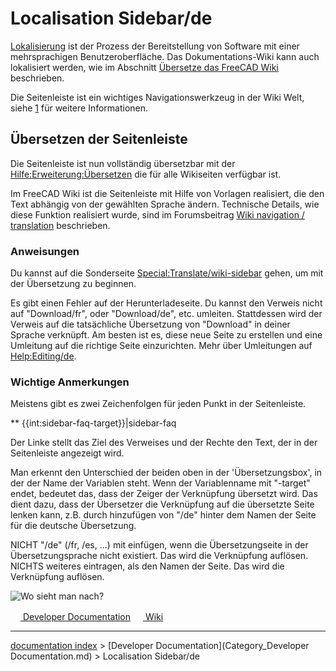 # Localisation Sidebar/de
[Lokalisierung](Localisation/de.md) ist der Prozess der Bereitstellung von Software mit einer mehrsprachigen Benutzeroberfläche. Das Dokumentations-Wiki kann auch lokalisiert werden, wie im Abschnitt [Übersetze das FreeCAD Wiki](Localisation#Translate_the_FreeCAD_wiki/de.md) beschrieben.

Die Seitenleiste ist ein wichtiges Navigationswerkzeug in der Wiki Welt, siehe [1](https://www.mediawiki.org/wiki/Manual:Interface/Sidebar/de) für weitere Informationen.

## Übersetzen der Seitenleiste 

Die Seitenleiste ist nun vollständig übersetzbar mit der [Hilfe:Erweiterung:Übersetzen](https://www.mediawiki.org/wiki/Help:Extension:Translate/de) die für alle Wikiseiten verfügbar ist.

Im FreeCAD Wiki ist die Seitenleiste mit Hilfe von Vorlagen realisiert, die den Text abhängig von der gewählten Sprache ändern. Technische Details, wie diese Funktion realisiert wurde, sind im Forumsbeitrag [Wiki navigation / translation](http://forum.freecadweb.org/viewtopic.php?f=21&t=9687&start=10#p80441) beschrieben.

### Anweisungen

Du kannst auf die Sonderseite [Special:Translate/wiki-sidebar](Special:Translate/wiki-sidebar.md) gehen, um mit der Übersetzung zu beginnen.

Es gibt einen Fehler auf der Herunterladeseite. Du kannst den Verweis nicht auf \"Download/fr\", oder \"Download/de\", etc. umleiten. Stattdessen wird der Verweis auf die tatsächliche Übersetzung von \"Download\" in deiner Sprache verknüpft. Am besten ist es, diese neue Seite zu erstellen und eine Umleitung auf die richtige Seite einzurichten. Mehr über Umleitungen auf [Help:Editing/de](Help:Editing/de.md).

### Wichtige Anmerkungen 

Meistens gibt es zwei Zeichenfolgen für jeden Punkt in der Seitenleiste.

** {{int:sidebar-faq-target}}|sidebar-faq

Der Linke stellt das Ziel des Verweises und der Rechte den Text, der in der Seitenleiste angezeigt wird.

Man erkennt den Unterschied der beiden oben in der \'Übersetzungsbox\', in der der Name der Variablen steht. Wenn der Variablenname mit \"-target\" endet, bedeutet das, dass der Zeiger der Verknüpfung übersetzt wird. Das dient dazu, dass der Übersetzer die Verknüpfung auf die übersetzte Seite lenken kann, z.B. durch hinzufügen von \"/de\" hinter dem Namen der Seite für die deutsche Übersetzung.

NICHT \"/de\" (/fr, /es, \...) mit einfügen, wenn die Übersetzungseite in der Übersetzungsprache nicht existiert. Das wird die Verknüpfung auflösen. NICHTS weiteres eintragen, als den Namen der Seite. Das wird die Verknüpfung auflösen.

![Wo sieht man nach?](images/Translate-sidebar-instruction.png )



[<img src="images/Property.png" style="width:16px"> Developer Documentation](Category_Developer_Documentation.md) [<img src="images/Property.png" style="width:16px"> Wiki](Category_Wiki.md)

---
[documentation index](../README.md) > [Developer Documentation](Category_Developer Documentation.md) > Localisation Sidebar/de
